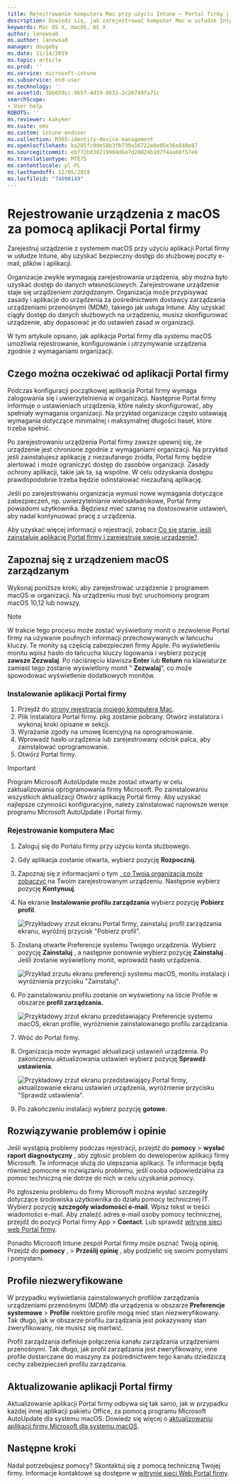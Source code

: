 ```yaml
---
title: Rejestrowanie komputera Mac przy użyciu Intune — Portal firmy | Microsoft Docs
description: Dowiedz się, jak zarejestrować komputer Mac w usłudze Intune za pomocą aplikacji Portal firmy.
keywords: Mac OS X, macOS, OS X
author: lenewsad
ms.author: lanewsad
manager: dougeby
ms.date: 11/14/2019
ms.topic: article
ms.prod: ''
ms.service: microsoft-intune
ms.subservice: end-user
ms.technology: ''
ms.assetid: 3bb659cc-9b57-4d19-8631-2c26749fa71c
searchScope:
- User help
ROBOTS: ''
ms.reviewer: kakyker
ms.suite: ems
ms.custom: intune-enduser
ms.collection: M365-identity-device-management
ms.openlocfilehash: ba285fc9de58b3fb739a16722e0e05e36e840e87
ms.sourcegitcommit: ebf72b038219904d6e7d20024b107f4aa68f57e6
ms.translationtype: MTE75
ms.contentlocale: pl-PL
ms.lasthandoff: 12/05/2019
ms.locfileid: "74098149"
---
```

# <a name="enroll-your-macos-device-using-the-company-portal-app"></a>Rejestrowanie urządzenia z macOS za pomocą aplikacji Portal firmy  

Zarejestruj urządzenie z systemem macOS przy użyciu aplikacji Portal firmy w usłudze Intune, aby uzyskać bezpieczny dostęp do służbowej poczty e-mail, plików i aplikacji.

Organizacje zwykle wymagają zarejestrowania urządzenia, aby można było uzyskać dostęp do danych własnościowych. Zarejestrowane urządzenie staje się urządzeniem *zarządzanym*. Organizacja może przypisywać zasady i aplikacje do urządzenia za pośrednictwem dostawcy zarządzania urządzeniami przenośnymi (MDM), takiego jak usługa Intune. Aby uzyskać ciągły dostęp do danych służbowych na urządzeniu, musisz skonfigurować urządzenie, aby dopasować je do ustawień zasad w organizacji.  

W tym artykule opisano, jak aplikacja Portal firmy dla systemu macOS umożliwia rejestrowanie, konfigurowanie i utrzymywanie urządzenia zgodnie z wymaganiami organizacji.  


## <a name="what-to-expect-from-the-company-portal-app"></a>Czego można oczekiwać od aplikacji Portal firmy

Podczas konfiguracji początkowej aplikacja Portal firmy wymaga zalogowania się i uwierzytelnienia w organizacji. Następnie Portal firmy informuje o ustawieniach urządzenia, które należy skonfigurować, aby spełniały wymagania organizacji. Na przykład organizacje często ustawiają wymagania dotyczące minimalnej i maksymalnej długości haseł, które trzeba spełnić.    

Po zarejestrowaniu urządzenia Portal firmy zawsze upewnij się, że urządzenie jest chronione zgodnie z wymaganiami organizacji. Na przykład jeśli zainstalujesz aplikację z niezaufanego źródła, Portal firmy będzie alertować i może ograniczyć dostęp do zasobów organizacji. Zasady ochrony aplikacji, takie jak ta, są wspólne. W celu odzyskania dostępu prawdopodobnie trzeba będzie odinstalować niezaufaną aplikację. 

Jeśli po zarejestrowaniu organizacja wymusi nowe wymagania dotyczące zabezpieczeń, np. uwierzytelnianie wieloskładnikowe, Portal firmy powiadomi użytkownika. Będziesz mieć szansę na dostosowanie ustawień, aby nadal kontynuować pracę z urządzenia.  

Aby uzyskać więcej informacji o rejestracji, zobacz [Co się stanie, jeśli zainstaluję aplikację Portal firmy i zarejestruję swoje urządzenie?](what-happens-if-you-install-the-Company-Portal-app-and-enroll-your-device-in-intune-macos.md).  

## <a name="get-your-macos-device-managed"></a>Zapoznaj się z urządzeniem macOS zarządzanym  
Wykonaj poniższe kroki, aby zarejestrować urządzenie z programem macOS w organizacji. Na urządzeniu musi być uruchomiony program macOS 10,12 lub nowszy.   

> [!NOTE]
> W trakcie tego procesu może zostać wyświetlony monit o zezwolenie Portal firmy na używanie poufnych informacji przechowywanych w łańcuchu kluczy. Te monity są częścią zabezpieczeń firmy Apple. Po wyświetleniu monitu wpisz hasło do łańcucha kluczy logowania i wybierz pozycję **zawsze Zezwalaj**. Po naciśnięciu klawisza **Enter** lub **Return** na klawiaturze zamiast tego zostanie wyświetlony monit " **Zezwalaj**", co może spowodować wyświetlenie dodatkowych monitów.  

### <a name="install-company-portal-app"></a>Instalowanie aplikacji Portal firmy  
1. Przejdź do [strony rejestracja mojego komputera Mac](https://go.microsoft.com/fwlink/?linkid=853070).  
2. Plik Instalatora Portal firmy. pkg zostanie pobrany. Otwórz instalatora i wykonaj kroki opisane w sekcji. 
3. Wyrażanie zgody na umowę licencyjną na oprogramowanie. 
4. Wprowadź hasło urządzenia lub zarejestrowany odcisk palca, aby zainstalować oprogramowanie.  
5. Otwórz Portal firmy. 

> [!IMPORTANT]
> Program Microsoft AutoUpdate może zostać otwarty w celu zaktualizowania oprogramowania firmy Microsoft. Po zainstalowaniu wszystkich aktualizacji Otwórz aplikację Portal firmy. Aby uzyskać najlepsze czynności konfiguracyjne, należy zainstalować najnowsze wersje programu Microsoft AutoUpdate i Portal firmy.  


### <a name="enroll-your-mac"></a>Rejestrowanie komputera Mac  


1. Zaloguj się do Portalu firmy przy użyciu konta służbowego.  
2. Gdy aplikacja zostanie otwarta, wybierz pozycję **Rozpocznij**.  
3. Zapoznaj się z informacjami o tym [, co Twoja organizacja może zobaczyć](what-info-can-your-company-see-when-you-enroll-your-device-in-intune.md) na Twoim zarejestrowanym urządzeniu. Następnie wybierz pozycję **Kontynuuj**.  
4. Na ekranie **Instalowanie profilu zarządzania** wybierz pozycję **Pobierz profil**.   

    ![Przykładowy zrzut ekranu Portal firmy, zainstaluj profil zarządzania ekranu, wyróżnij przycisk "Pobierz profil".](./media/install-mgmt-profile-mac-1911.PNG)   
5. Zostaną otwarte Preferencje systemu Twojego urządzenia. Wybierz pozycję **Zainstaluj** , a następnie ponownie wybierz pozycję **Zainstaluj** . Jeśli zostanie wyświetlony monit, wprowadź hasło urządzenia.  

    ![Przykład zrzutu ekranu preferencji systemu macOS, monitu instalacji i wyróżnienia przycisku "Zainstaluj".](./media/system-preference-install-1911.PNG)  
6. Po zainstalowaniu profilu zostanie on wyświetlony na liście Profile w obszarze **profil zarządzania.**  

   ![Przykładowy zrzut ekranu przedstawiający Preferencje systemu macOS, ekran profile, wyróżnienie zainstalowanego profilu zarządzania.](./media/system-preference-verify-1911.PNG)   
7. Wróć do Portal firmy.   
8. Organizacja może wymagać aktualizacji ustawień urządzenia. Po zakończeniu aktualizowania ustawień wybierz pozycję **Sprawdź ustawienia**.  

    ![Przykładowy zrzut ekranu przedstawiający Portal firmy, aktualizowanie ekranu ustawień urządzenia, wyróżnienie przycisku "Sprawdź ustawienia".](./media/update-settings-mac-1911.PNG)  
9. Po zakończeniu instalacji wybierz pozycję **gotowe**.  


 ## <a name="troubleshooting-and-feedback"></a>Rozwiązywanie problemów i opinie   

Jeśli wystąpią problemy podczas rejestracji, przejdź do **pomocy** > **wysłać raport diagnostyczny** , aby zgłosić problem do deweloperów aplikacji firmy Microsoft. Te informacje służą do ulepszania aplikacji. Te informacje będą również pomocne w rozwiązaniu problemu, jeśli osoba odpowiedzialna za pomoc techniczną nie dotrze do nich w celu uzyskania pomocy.  

Po zgłoszeniu problemu do firmy Microsoft można wysłać szczegóły dotyczące środowiska użytkownika do działu pomocy technicznej IT. Wybierz pozycję **szczegóły wiadomości e-mail**. Wpisz tekst w treści wiadomości e-mail. Aby znaleźć adres e-mail osoby pomocy technicznej, przejdź do pozycji Portal firmy App > **Contact**. Lub sprawdź [witrynę sieci web Portal firmy](https://go.microsoft.com/fwlink/?linkid=2010980).  
 

Ponadto Microsoft Intune zespół Portal firmy może poznać Twoją opinię. Przejdź do **pomocy** , > **Prześlij opinię** , aby podzielić się swoimi pomysłami i pomysłami.  

## <a name="unverified-profiles"></a>Profile niezweryfikowane  
W przypadku wyświetlania zainstalowanych profilów zarządzania urządzeniami przenośnymi (MDM) dla urządzenia w obszarze **Preferencje systemowe** > **Profile** niektóre profile mogą mieć stan niezweryfikowany. Tak długo, jak w obszarze profilu zarządzania jest pokazywany stan zweryfikowany, nie musisz się martwić.  

Profil zarządzania definiuje połączenia kanału zarządzania urządzeniami przenośnymi. Tak długo, jak profil zarządzania jest zweryfikowany, inne profile dostarczane do maszyny za pośrednictwem tego kanału dziedziczą cechy zabezpieczeń profilu zarządzania.  

## <a name="updating-the-company-portal-app"></a>Aktualizowanie aplikacji Portal firmy

Aktualizowanie aplikacji Portal firmy odbywa się tak samo, jak w przypadku każdej innej aplikacji pakietu Office, za pomocą programu Microsoft AutoUpdate dla systemu macOS. Dowiedz się więcej o [aktualizowaniu aplikacji firmy Microsoft dla systemu macOS](https://support.office.com/article/Check-for-Office-for-Mac-updates-automatically-bfd1e497-c24d-4754-92ab-910a4074d7c1).  

## <a name="next-steps"></a>Następne kroki  
Nadal potrzebujesz pomocy? Skontaktuj się z pomocą techniczną Twojej firmy. Informacje kontaktowe są dostępne w [witrynie sieci Web Portal firmy](https://go.microsoft.com/fwlink/?linkid=2010980).  


